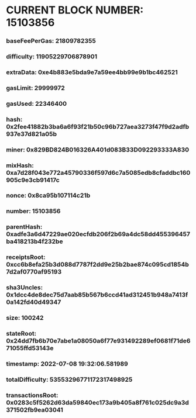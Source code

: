# CURRENT BLOCK NUMBER: 15103856

### baseFeePerGas: 21809782355
### difficulty: 11905229706878901
### extraData: 0xe4b883e5bda9e7a59ee4bb99e9b1bc462521
### gasLimit: 29999972
### gasUsed: 22346400
### hash: 0x2fee41882b3ba6a6f93f21b50c96b727aea3273f47f9d2adfb937e37d821a05b
### miner: 0x829BD824B016326A401d083B33D092293333A830
### mixHash: 0xa7d28f043e772a45790336f597d6c7a5085edb8cfaddbc160905c9e3cb91417c
### nonce: 0x8ca95b107114c21b
### number: 15103856
### parentHash: 0xadfe3a6d47229ae020ecfdb206f2b69a4dc58dd455396457ba418213b4f232be
### receiptsRoot: 0xcc6b8efa25b3d088d7787f2dd9e25b2bae874c095cd1854b7d2af0770af95193
### sha3Uncles: 0x1dcc4de8dec75d7aab85b567b6ccd41ad312451b948a7413f0a142fd40d49347
### size: 100242
### stateRoot: 0x24dd7fb6b70e7abe1a08050a6f77e931492289ef0681f71de671055ffd53143e
### timestamp: 2022-07-08 19:32:06.581989
### totalDifficulty: 53553296771172317498925
### transactionsRoot: 0x0283c5f5262d63da59840ec173a9b405a8f761c025dc9a3d371502fb9ea03041
